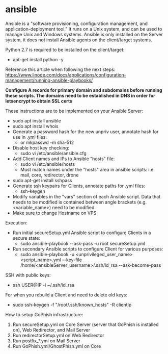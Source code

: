 # ansible
Ansible is a "software provisioning, configuration management, and application-deployment tool."  It runs on a Unix system, and can be used to manage Unix and Windows systems. Ansible is only installed on the Server system, it does not install Ansible agents on the client/target systems.

Python 2.7 is required to be installed on the client/target:
* apt-get install python -y

Reference this article when following the next steps:  https://www.linode.com/docs/applications/configuration-management/running-ansible-playbooks/

**Configure A records for primary domain and subdomains before running these scripts. The domains need to be established in DNS in order for letsencrypt to obtain SSL certs**

These instructions are to be implemented on your Ansible Server:
* sudo apt install ansible
* sudo apt install whois
* Generate a password hash for the new unpriv user, annotate hash for use in .yml files:
  * or mkpasswd -m sha-512
* Disable host key checking:
  * sudo vi /etc/ansible/ansible.cfg
* Add Client names and IPs to Ansible "hosts" file:
  * sudo vi /etc/ansible/hosts 
  * Must match names under the "hosts" area in ansible scripts: i.e. mail, core, redirector, drone
* sudo apt-get install sshpass
* Generate ssh keypairs for Clients, annotate paths for .yml files:
  * ssh-keygen
* Modify variables in the "vars" section of each Ansible script. Data that needs to be modified is contained between angle brackets (e.g. <variable_name>) need to be modified.
* Make sure to change Hostname on VPS

Execution:
* Run initial secureSetup.yml Ansible script to configure Clients in a secure state:
  * sudo ansible-playbook --ask-pass -u root secureSetup.yml
* Run secondary Ansible scripts to configure Client for various purposes:
  * sudo ansible-playbook -u <unprivileged_user_name> <script_name>.yml --key-file /home/<ansibleServer_username>/.ssh/id_rsa --ask-become-pass
  
SSH with public keys:
  * ssh USER@IP -i ~/.ssh/id_rsa
  
For when you rebuild a Client and need to delete old keys:
  * sudo ssh-keygen -f "/root/.ssh/known_hosts" -R clientIp

How to setup GoPhish infrastructure:
 1. Run secureSetup.yml on Core Server (server that GoPhish is installed on), Web Redirector, and Mail Server
 2. Run redirectorSetup.yml on Web Redirector
 3. Run postfix_*.yml on Mail Server
 4. Run GoPhish.yml/GhostPhish.yml on Core
